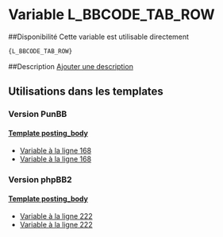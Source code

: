 # Variable L_BBCODE_TAB_ROW

##Disponibilité
Cette variable est utilisable directement

```html
{L_BBCODE_TAB_ROW}
```

##Description
[Ajouter une description](https://fa-tvars.appspot.com/var/L_BBCODE_TAB_ROW)

## Utilisations dans les templates

### Version PunBB

#### [Template posting_body](punbb/posting_body.md#readme)
* [Variable &agrave; la ligne 168](../punbb/posting_body.tpl#L168)
* [Variable &agrave; la ligne 168](../punbb/posting_body.tpl#L168)

### Version phpBB2

#### [Template posting_body](subsilver/posting_body.md#readme)
* [Variable &agrave; la ligne 222](../subsilver/posting_body.tpl#L222)
* [Variable &agrave; la ligne 222](../subsilver/posting_body.tpl#L222)
